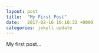 ```yaml
---
layout: post
title:  "My First Post"
date:   2017-02-16 10:16:32 +0000
categories: jekyll update
---
```


My first post...
